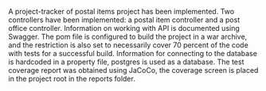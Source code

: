A project-tracker of postal items project has been implemented.
Two controllers have been implemented: a postal item controller and a post office controller.
Information on working with API is documented using Swagger.
The pom file is configured to build the project in a war archive, and the restriction is also set to necessarily cover 70 percent of the code with tests for a successful build.
Information for connecting to the database is hardcoded in a property file, postgres is used as a database.
The test coverage report was obtained using JaCoCo, the coverage screen is placed in the project root in the reports folder.
